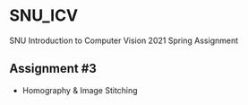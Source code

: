 # SNU_ICV
SNU Introduction to Computer Vision 2021 Spring Assignment
## Assignment #3
- Homography & Image Stitching
